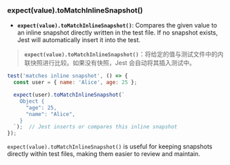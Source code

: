 ### expect(value).toMatchInlineSnapshot()

- **`expect(value).toMatchInlineSnapshot()`**: Compares the given value to an inline snapshot directly written in the test file. If no snapshot exists, Jest will automatically insert it into the test.

> **`expect(value).toMatchInlineSnapshot()`**：将给定的值与测试文件中的内联快照进行比较。如果没有快照，Jest 会自动将其插入测试中。

```js
test('matches inline snapshot', () => {
  const user = { name: 'Alice', age: 25 };

  expect(user).toMatchInlineSnapshot(`
    Object {
      "age": 25,
      "name": "Alice",
    }
  `);  // Jest inserts or compares this inline snapshot
});
```

`expect(value).toMatchInlineSnapshot()` is useful for keeping snapshots directly within test files, making them easier to review and maintain.